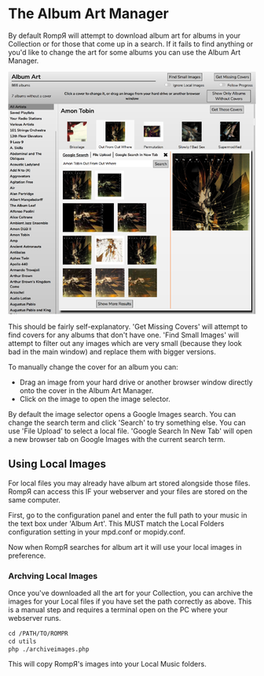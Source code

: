 # The Album Art Manager
By default RompЯ will attempt to download album art for albums in your Collection or for those that come up in a search. If it fails to find anything or you'd like to change the art for some albums you can use the Album Art Manager.

![](images/albumart.png)

This should be fairly self-explanatory. 'Get Missing Covers' will attempt to find covers for any albums that don't have one. 'Find Small Images' will attempt to filter out any images which are very small (because they look bad in the main window) and replace them with bigger versions.

To manually change the cover for an album you can:

* Drag an image from your hard drive or another browser window directly onto the cover in the Album Art Manager.
* Click on the image to open the image selector.

By default the image selector opens a Google Images search. You can change the search term and click 'Search' to try something else. You can use 'File Upload' to select a local file. 'Google Search In New Tab' will open a new browser tab on Google Images with the current search term.

## Using Local Images
For local files you may already have album art stored alongside those files. RompЯ can access this IF your webserver and your files are stored on the same computer.

First, go to the configuration panel and enter the full path to your music in the text box under 'Album Art'. This MUST match the Local Folders configuration setting in your mpd.conf or mopidy.conf.

Now when RompЯ searches for album art it will use your local images in preference.

### Archving Local Images
Once you've downloaded all the art for your Collection, you can archive the images for your Local files if you have set the path correctly as above. This is a manual step and requires a terminal open on the PC where your webserver runs.

    cd /PATH/TO/ROMPR
    cd utils
    php ./archiveimages.php
    
This will copy RompЯ's images into your Local Music folders.
